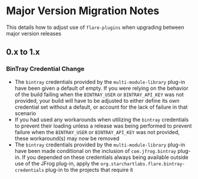 # Major Version Migration Notes

This details how to adjust use of `flare-plugins` when upgrading between major version releases

## 0.x to 1.x

### BinTray Credential Change

- The `bintray` credentials provided by the `multi-module-library` plug-in have been given a default of empty. If you were relying on the behavior of the build failing when the `BINTRAY_USER` or `BINTRAY_API_KEY` was not provided, your build will have to be adjusted to either define its own credential set without a default, or account for the lack of failure in that scenario
- If you had used any workarounds when utilizing the `bintray` credentials to prevent their loading unless a release was being performed to prevent failure when the `BINTRAY_USER` or `BINTRAY_API_KEY` was not provided, these workaround(s) may now be removed
- The `bintray` credentials provided by the `multi-module-library` plug-in have been made conditional on the inclusion of `com.jfrog.bintray` plug-in. If you depended on these credentials always being available outside use of the JFrog plug-in, apply the `org.starchartlabs.flare.bintray-credentials` plug-in to the projects that require it
